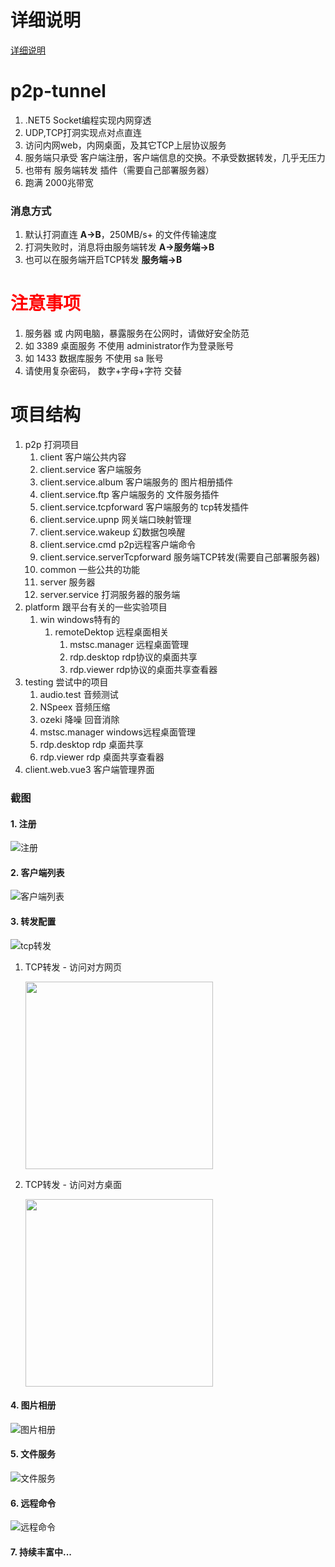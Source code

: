 <!--
 * @Author: snltty
 * @Date: 2021-08-22 14:09:03
 * @LastEditors: snltty
 * @LastEditTime: 2021-10-19 19:53:58
 * @version: v1.0.0
 * @Descripttion: 功能说明
 * @FilePath: \client.web.vue3d:\Desktop\p2p-tunnel\README.md
-->
# 详细说明

<a href="http://snltty.gitee.io/p2p-tunnel/#/about-home.html" target="_blank">详细说明</a>

# p2p-tunnel
1. .NET5 Socket编程实现内网穿透
2. UDP,TCP打洞实现点对点直连
3. 访问内网web，内网桌面，及其它TCP上层协议服务
4. 服务端只承受 客户端注册，客户端信息的交换。不承受数据转发，几乎无压力
5. 也带有 服务端转发 插件（需要自己部署服务器）
6. 跑满 2000兆带宽

### 消息方式
1. 默认打洞直连  **A->B**，250MB/s+ 的文件传输速度
2. 打洞失败时，消息将由服务端转发  **A->服务端->B**
3. 也可以在服务端开启TCP转发  **服务端->B**


# <font color="red">注意事项</font>
1. 服务器 或 内网电脑，暴露服务在公网时，请做好安全防范
2. 如 3389 桌面服务 不使用 administrator作为登录账号
3. 如 1433 数据库服务 不使用 sa 账号
4. 请使用复杂密码， 数字+字母+字符 交替

# 项目结构
1. p2p  打洞项目
    1. client 客户端公共内容
    2. client.service 客户端服务
    3. client.service.album 客户端服务的 图片相册插件
    4. client.service.ftp 客户端服务的  文件服务插件
    5. client.service.tcpforward 客户端服务的 tcp转发插件
    5. client.service.upnp 网关端口映射管理
    5. client.service.wakeup 幻数据包唤醒
    5. client.service.cmd p2p远程客户端命令
    5. client.service.serverTcpforward 服务端TCP转发(需要自己部署服务器)
    6. common 一些公共的功能
    7. server 服务器
    8. server.service 打洞服务器的服务端
2. platform 跟平台有关的一些实验项目
    1. win  windows特有的
        1. remoteDektop 远程桌面相关
            1. mstsc.manager 远程桌面管理
            2. rdp.desktop rdp协议的桌面共享
            3. rdp.viewer rdp协议的桌面共享查看器
3. testing  尝试中的项目
    1. audio.test 音频测试
    2. NSpeex 音频压缩
    3. ozeki 降噪 回音消除
    4. mstsc.manager windows远程桌面管理
    5. rdp.desktop rdp 桌面共享 
    6. rdp.viewer  rdp 桌面共享查看器
4. client.web.vue3 客户端管理界面


### 截图
#### 1. 注册
![注册](./screenshot/zc.jpg)


#### 2. 客户端列表
![客户端列表](./screenshot/khd.jpg)
#### 3. 转发配置
![tcp转发](./screenshot/tcpzf.jpg)

1. TCP转发 - 访问对方网页

    <img src="./screenshot/bweb.jpg" width="300">

2. TCP转发 - 访问对方桌面

    <img src="./screenshot/bdesktop.jpg" width="300">

#### 4. 图片相册
![图片相册](./screenshot/tpxc.jpg)

#### 5. 文件服务
![文件服务](./screenshot/wj.jpg)

#### 6. 远程命令
![远程命令](./screenshot/cmd.jpg)


#### 7. 持续丰富中...